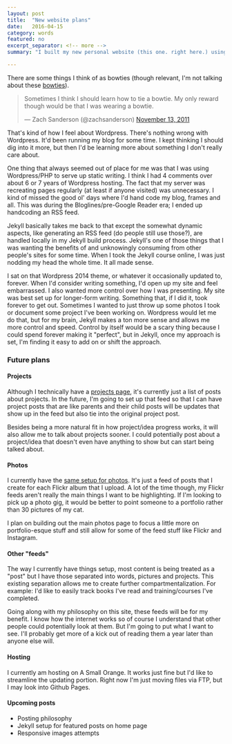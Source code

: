```yaml
---
layout: post
title:  "New website plans"
date:   2016-04-15
category: words
featured: no
excerpt_separator: <!-- more -->
summary: "I built my new personal website (this one. right here.) using Jekyll."

---
```


There are some things I think of as bowties (though relevant, I'm not talking about these [bowties](https://bowtie.io/ "Bowtie.io")).

<blockquote class="twitter-tweet" data-lang="en"><p lang="en" dir="ltr">Sometimes I think I should learn how to tie a bowtie. My only reward though would be that I was wearing a bowtie.</p>&mdash; Zach Sanderson (@zachsanderson) <a href="https://twitter.com/zachsanderson/status/135772131622522880">November 13, 2011</a></blockquote>
<script async src="//platform.twitter.com/widgets.js" charset="utf-8"></script>

That's kind of how I feel about Wordpress. There's nothing wrong with Wordpress. It'd been running my blog for some time. I kept thinking I should dig into it more, but then I'd be learning more about something I don't really care about.

One thing that always seemed out of place for me was that I was using Wordpress/PHP to serve up static writing. I think I had 4 comments over about 6 or 7 years of Wordpress hosting. The fact that my server was recreating pages regularly (at least if anyone visited) was unnecessary. I kind of missed the good ol' days where I'd hand code my blog, frames and all. This was during the Bloglines/pre-Google Reader era; I ended up handcoding an RSS feed.

Jekyll basically takes me back to that except the somewhat dynamic aspects, like generating an RSS feed (do people still use those?), are handled locally in my Jekyll build process. Jekyll's one of those things that I was wanting the benefits of and unknowingly consuming from other people's sites for some time. When I took the Jekyll course online, I was just nodding my head the whole time. It all made sense.

I sat on that Wordpress 2014 theme, or whatever it occasionally updated to, forever. When I'd consider writing something, I'd open up my site and feel embarrassed. I also wanted more control over how I was presenting. My site was best set up for longer-form writing. Something that, if I did it, took forever to get out. Sometimes I wanted to just throw up some photos I took or document some project I've been working on. Wordpress would let me do that, but for my brain, Jekyll makes a ton more sense and allows me more control and speed. Control by itself would be a scary thing because I could spend forever making it "perfect", but in Jekyll, once my approach is set, I'm finding it easy to add on or shift the approach.

### Future plans

#### Projects

Although I technically have a [projects page]({{site.baseurl}}/projects "Projects page"), it's currently just a list of posts about projects. In the future, I'm going to set up that feed so that I can have project posts that are like parents and their child posts will be updates that show up in the feed but also tie into the original project post.

Besides being a more natural fit in how project/idea progress works, it will also allow me to talk about projects sooner. I could potentially post about a project/idea that doesn't even have anything to show but can start being talked about.

#### Photos

I currently have the [same setup for photos]({{site.baseurel}}/photos "Photos page"). It's just a feed of posts that I create for each Flickr album that I upload. A lot of the time though, my Flickr feeds aren't really the main things I want to be highlighting. If I'm looking to pick up a photo gig, it would be better to point someone to a portfolio rather than 30 pictures of my cat.

I plan on building out the main photos page to focus a little more on portfolio-esque stuff and still allow for some of the feed stuff like Flickr and Instagram.

#### Other "feeds"

The way I currently have things setup, most content is being treated as a "post" but I have those separated into words, pictures and projects. This existing separation allows me to create further compartmentalization. For example: I'd like to easily track books I've read and training/courses I've completed.

Going along with my philosophy on this site, these feeds will be for my benefit. I know how the internet works so of course I understand that other people could potentially look at them. But I'm going to put what I want to see. I'll probably get more of a kick out of reading them a year later than anyone else will.

#### Hosting

I currently am hosting on A Small Orange. It works just fine but I'd like to streamline the updating portion. Right now I'm just moving files via FTP, but I may look into Github Pages. 

#### Upcoming posts

* Posting philosophy
* Jekyll setup for featured posts on home page
* Responsive images attempts
